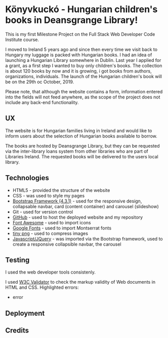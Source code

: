 # Könyvkuckó - Hungarian children's books in Deansgrange Library!

This is my first Milestone Project on the Full Stack Web Developer Code Institute course.

I moved to Ireland 5 years ago and since then every time we visit back to Hungary my luggage is packed with Hungarian books. I had an idea of launching a Hungarian Library somewhere in Dublin. Last year I applied for a grant, as a first step I wanted to buy only children's books. The collection is about 120 books by now and it is growing, i got books from authors, organizations, individuals. The launch of the Hungarian children's book will be on the 29th oc October, 2019.

Please note, that although the website contains a form, information entered into the fields will not feed anywhere, as the scope of the project does not include any back-end functionality.

## UX

The website is for Hungarian families living in Ireland and would like to inform users about the selection of Hungarian books available to borrow.

The books are hosted by Deansgrange Library, but they can be requested via the inter-library loans system from other libraries who are part of Libraries Ireland. The requested books will be delivered to the users local library.

## Technologies

* HTML5 - provided the structure of the website
* CSS - was used to style my pages
* [Bootstrap Framework (4.3.1)](https://getbootstrap.com/) - used for the responsive design, collapsable navbar, card (content container) and carousel (slideshow)
* Git - used for version control
* [GitHub](https://github.com/) - used to host the deployed website and my repository
* [Font Awesome](https://fontawesome.com/) - used to import icons
* [Google Fonts](https://fonts.google.com/) - used to import Montserrat fonts
* [tiny png](https://tinypng.com/) - used to compress images
* [Javascript/JQuery](https://getbootstrap.com/docs/4.1/getting-started/introduction/) - was imported via the Bootstrap framework, used to create a responsive collapsible navbar, the carousel
    
## Testing

I used the web developer tools consistenly. 

I used [W3C Validator](https://validator.w3.org/) to check the markup validity of Web documents in HTML and CSS. Highlighted errors:
* error

## Deployment

## Credits





